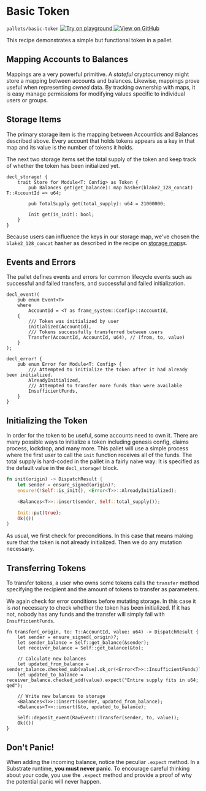 # Basic Token

`pallets/basic-token`
<a target="_blank" href="https://playground.substrate.dev/?deploy=recipes&files=%2Fhome%2Fsubstrate%2Fworkspace%2Fpallets%2Fbasic-token%2Fsrc%2Flib.rs">
	<img src="https://img.shields.io/badge/Playground-Try%20it!-brightgreen?logo=Parity%20Substrate" alt ="Try on playground"/>
</a>
<a target="_blank" href="https://github.com/substrate-developer-hub/recipes/tree/master/pallets/basic-token/src/lib.rs">
	<img src="https://img.shields.io/badge/Github-View%20Code-brightgreen?logo=github" alt ="View on GitHub"/>
</a>

This recipe demonstrates a simple but functional token in a pallet.

## Mapping Accounts to Balances

Mappings are a very powerful primitive. A _stateful_ cryptocurrency might store a mapping between
accounts and balances. Likewise, mappings prove useful when representing _owned_ data. By tracking
ownership with maps, it is easy manage permissions for modifying values specific to individual users
or groups.

## Storage Items

The primary storage item is the mapping between AccountIds and Balances described above. Every
account that holds tokens appears as a key in that map and its value is the number of tokens it
holds.

The next two storage items set the total supply of the token and keep track of whether the token has
been initialized yet.

```rust, ignore
decl_storage! {
	trait Store for Module<T: Config> as Token {
		pub Balances get(get_balance): map hasher(blake2_128_concat) T::AccountId => u64;

		pub TotalSupply get(total_supply): u64 = 21000000;

		Init get(is_init): bool;
	}
}
```

Because users can influence the keys in our storage map, we've chosen the `blake2_128_concat` hasher
as described in the recipe on [storage maps](./storage-maps.md)s.

## Events and Errors

The pallet defines events and errors for common lifecycle events such as successful and failed
transfers, and successful and failed initialization.

```rust, ignore
decl_event!(
	pub enum Event<T>
	where
		AccountId = <T as frame_system::Config>::AccountId,
	{
		/// Token was initialized by user
		Initialized(AccountId),
		/// Tokens successfully transferred between users
		Transfer(AccountId, AccountId, u64), // (from, to, value)
	}
);

decl_error! {
	pub enum Error for Module<T: Config> {
		/// Attempted to initialize the token after it had already been initialized.
		AlreadyInitialized,
		/// Attempted to transfer more funds than were available
		InsufficientFunds,
	}
}
```

## Initializing the Token

In order for the token to be useful, some accounts need to own it. There are many possible ways to
initialize a token including genesis config, claims process, lockdrop, and many more. This pallet
will use a simple process where the first user to call the `init` function receives all of the
funds. The total supply is hard-coded in the pallet in a fairly naive way: It is specified as the
default value in the `decl_storage!` block.

```rust ignore
fn init(origin) -> DispatchResult {
	let sender = ensure_signed(origin)?;
	ensure!(!Self::is_init(), <Error<T>>::AlreadyInitialized);

	<Balances<T>>::insert(sender, Self::total_supply());

	Init::put(true);
	Ok(())
}
```

As usual, we first check for preconditions. In this case that means making sure that the token is
not already initialized. Then we do any mutation necessary.

## Transferring Tokens

To transfer tokens, a user who owns some tokens calls the `transfer` method specifying the recipient
and the amount of tokens to transfer as parameters.

We again check for error conditions before mutating storage. In this case it is _not_ necessary to
check whether the token has been initialized. If it has not, nobody has any funds and the transfer
will simply fail with `InsufficientFunds`.

```rust, ignore
fn transfer(_origin, to: T::AccountId, value: u64) -> DispatchResult {
	let sender = ensure_signed(_origin)?;
	let sender_balance = Self::get_balance(&sender);
	let receiver_balance = Self::get_balance(&to);

	// Calculate new balances
	let updated_from_balance = sender_balance.checked_sub(value).ok_or(<Error<T>>::InsufficientFunds)?;
	let updated_to_balance = receiver_balance.checked_add(value).expect("Entire supply fits in u64; qed");

	// Write new balances to storage
	<Balances<T>>::insert(&sender, updated_from_balance);
	<Balances<T>>::insert(&to, updated_to_balance);

	Self::deposit_event(RawEvent::Transfer(sender, to, value));
	Ok(())
}
```

## Don't Panic!

When adding the incoming balance, notice the peculiar `.expect` method. In a Substrate runtime,
**you must never panic**. To encourage careful thinking about your code, you use the `.expect`
method and provide a proof of why the potential panic will never happen.
